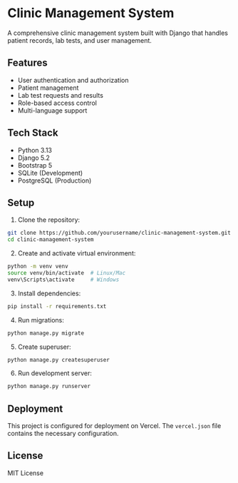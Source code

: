 # Clinic Management System

A comprehensive clinic management system built with Django that handles patient records, lab tests, and user management.

## Features

- User authentication and authorization
- Patient management
- Lab test requests and results
- Role-based access control
- Multi-language support

## Tech Stack

- Python 3.13
- Django 5.2
- Bootstrap 5
- SQLite (Development)
- PostgreSQL (Production)

## Setup

1. Clone the repository:
```bash
git clone https://github.com/yourusername/clinic-management-system.git
cd clinic-management-system
```

2. Create and activate virtual environment:
```bash
python -m venv venv
source venv/bin/activate  # Linux/Mac
venv\Scripts\activate     # Windows
```

3. Install dependencies:
```bash
pip install -r requirements.txt
```

4. Run migrations:
```bash
python manage.py migrate
```

5. Create superuser:
```bash
python manage.py createsuperuser
```

6. Run development server:
```bash
python manage.py runserver
```

## Deployment

This project is configured for deployment on Vercel. The `vercel.json` file contains the necessary configuration.

## License

MIT License 